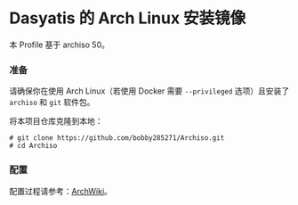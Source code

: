 # Dasyatis 的 Arch Linux 安装镜像

本 Profile 基于 archiso 50。

### 准备

请确保你在使用 Arch Linux（若使用 Docker 需要 `--privileged` 选项）且安装了 `archiso` 和 `git` 软件包。

将本项目仓库克隆到本地：
```plain
# git clone https://github.com/bobby285271/Archiso.git
# cd Archiso
```

### 配置
配置过程请参考：[ArchWiki](https://wiki.archlinux.org/index.php/Archiso)。

